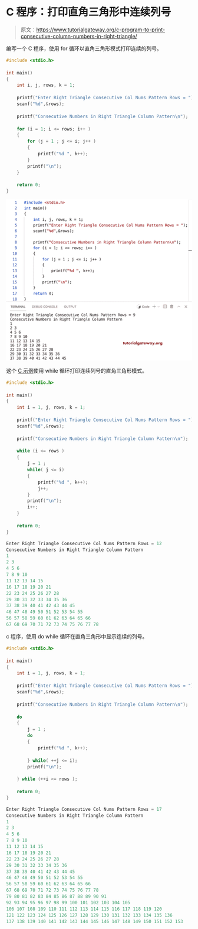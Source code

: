 # C 程序：打印直角三角形中连续列号

> 原文：<https://www.tutorialgateway.org/c-program-to-print-consecutive-column-numbers-in-right-triangle/>

编写一个 C 程序，使用 for 循环以直角三角形模式打印连续的列号。

```c
#include <stdio.h>

int main()
{
    int i, j, rows, k = 1;

    printf("Enter Right Triangle Consecutive Col Nums Pattern Rows = ");
    scanf("%d",&rows);

    printf("Consecutive Numbers in Right Triangle Column Pattern\n"); 

	for (i = 1; i <= rows; i++ ) 
	{
		for (j = 1 ; j <= i; j++ ) 	
		{
			printf("%d ", k++);
		}
		printf("\n");
	}

    return 0;
}
```

![C Program to Print Consecutive Column Numbers in Right Triangle](img/5476be0afeaf79c346350528445850a9.png)

这个 [C 示例](https://www.tutorialgateway.org/c-programming-examples/)使用 while 循环打印连续列号的直角三角形模式。

```c
#include <stdio.h>

int main()
{
    int i = 1, j, rows, k = 1;

    printf("Enter Right Triangle Consecutive Col Nums Pattern Rows = ");
    scanf("%d",&rows);

    printf("Consecutive Numbers in Right Triangle Column Pattern\n"); 

	while (i <= rows ) 
	{
		j = 1 ;
		while( j <= i) 	
		{
			printf("%d ", k++);
			j++;
		}
		printf("\n");
		i++;
	}

    return 0;
}
```

```c
Enter Right Triangle Consecutive Col Nums Pattern Rows = 12
Consecutive Numbers in Right Triangle Column Pattern
1 
2 3 
4 5 6 
7 8 9 10 
11 12 13 14 15 
16 17 18 19 20 21 
22 23 24 25 26 27 28 
29 30 31 32 33 34 35 36 
37 38 39 40 41 42 43 44 45 
46 47 48 49 50 51 52 53 54 55 
56 57 58 59 60 61 62 63 64 65 66 
67 68 69 70 71 72 73 74 75 76 77 78
```

c 程序，使用 do while 循环在直角三角形中显示连续的列号。

```c
#include <stdio.h>

int main()
{
    int i = 1, j, rows, k = 1;

    printf("Enter Right Triangle Consecutive Col Nums Pattern Rows = ");
    scanf("%d",&rows);

    printf("Consecutive Numbers in Right Triangle Column Pattern\n"); 

	do
	{
		j = 1 ;
		do	
		{
			printf("%d ", k++);

		} while( ++j <= i);
		printf("\n");

	} while (++i <= rows );

    return 0;
}
```

```c
Enter Right Triangle Consecutive Col Nums Pattern Rows = 17
Consecutive Numbers in Right Triangle Column Pattern
1 
2 3 
4 5 6 
7 8 9 10 
11 12 13 14 15 
16 17 18 19 20 21 
22 23 24 25 26 27 28 
29 30 31 32 33 34 35 36 
37 38 39 40 41 42 43 44 45 
46 47 48 49 50 51 52 53 54 55 
56 57 58 59 60 61 62 63 64 65 66 
67 68 69 70 71 72 73 74 75 76 77 78 
79 80 81 82 83 84 85 86 87 88 89 90 91 
92 93 94 95 96 97 98 99 100 101 102 103 104 105 
106 107 108 109 110 111 112 113 114 115 116 117 118 119 120 
121 122 123 124 125 126 127 128 129 130 131 132 133 134 135 136 
137 138 139 140 141 142 143 144 145 146 147 148 149 150 151 152 153 
```